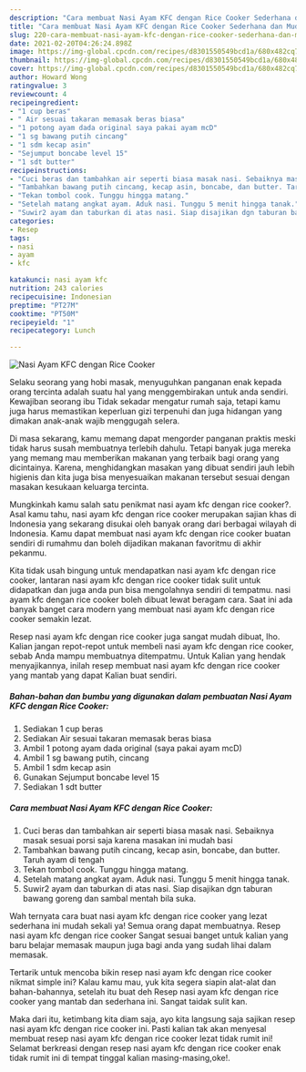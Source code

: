 ```yaml
---
description: "Cara membuat Nasi Ayam KFC dengan Rice Cooker Sederhana dan Mudah Dibuat"
title: "Cara membuat Nasi Ayam KFC dengan Rice Cooker Sederhana dan Mudah Dibuat"
slug: 220-cara-membuat-nasi-ayam-kfc-dengan-rice-cooker-sederhana-dan-mudah-dibuat
date: 2021-02-20T04:26:24.898Z
image: https://img-global.cpcdn.com/recipes/d8301550549bcd1a/680x482cq70/nasi-ayam-kfc-dengan-rice-cooker-foto-resep-utama.jpg
thumbnail: https://img-global.cpcdn.com/recipes/d8301550549bcd1a/680x482cq70/nasi-ayam-kfc-dengan-rice-cooker-foto-resep-utama.jpg
cover: https://img-global.cpcdn.com/recipes/d8301550549bcd1a/680x482cq70/nasi-ayam-kfc-dengan-rice-cooker-foto-resep-utama.jpg
author: Howard Wong
ratingvalue: 3
reviewcount: 4
recipeingredient:
- "1 cup beras"
- " Air sesuai takaran memasak beras biasa"
- "1 potong ayam dada original saya pakai ayam mcD"
- "1 sg bawang putih cincang"
- "1 sdm kecap asin"
- "Sejumput boncabe level 15"
- "1 sdt butter"
recipeinstructions:
- "Cuci beras dan tambahkan air seperti biasa masak nasi. Sebaiknya masak sesuai porsi saja karena masakan ini mudah basi"
- "Tambahkan bawang putih cincang, kecap asin, boncabe, dan butter. Taruh ayam di tengah"
- "Tekan tombol cook. Tunggu hingga matang."
- "Setelah matang angkat ayam. Aduk nasi. Tunggu 5 menit hingga tanak."
- "Suwir2 ayam dan taburkan di atas nasi. Siap disajikan dgn taburan bawang goreng dan sambal mentah bila suka."
categories:
- Resep
tags:
- nasi
- ayam
- kfc

katakunci: nasi ayam kfc 
nutrition: 243 calories
recipecuisine: Indonesian
preptime: "PT27M"
cooktime: "PT50M"
recipeyield: "1"
recipecategory: Lunch

---
```



![Nasi Ayam KFC dengan Rice Cooker](https://img-global.cpcdn.com/recipes/d8301550549bcd1a/680x482cq70/nasi-ayam-kfc-dengan-rice-cooker-foto-resep-utama.jpg)

Selaku seorang yang hobi masak, menyuguhkan panganan enak kepada orang tercinta adalah suatu hal yang menggembirakan untuk anda sendiri. Kewajiban seorang ibu Tidak sekadar mengatur rumah saja, tetapi kamu juga harus memastikan keperluan gizi terpenuhi dan juga hidangan yang dimakan anak-anak wajib menggugah selera.

Di masa  sekarang, kamu memang dapat mengorder panganan praktis meski tidak harus susah membuatnya terlebih dahulu. Tetapi banyak juga mereka yang memang mau memberikan makanan yang terbaik bagi orang yang dicintainya. Karena, menghidangkan masakan yang dibuat sendiri jauh lebih higienis dan kita juga bisa menyesuaikan makanan tersebut sesuai dengan masakan kesukaan keluarga tercinta. 



Mungkinkah kamu salah satu penikmat nasi ayam kfc dengan rice cooker?. Asal kamu tahu, nasi ayam kfc dengan rice cooker merupakan sajian khas di Indonesia yang sekarang disukai oleh banyak orang dari berbagai wilayah di Indonesia. Kamu dapat membuat nasi ayam kfc dengan rice cooker buatan sendiri di rumahmu dan boleh dijadikan makanan favoritmu di akhir pekanmu.

Kita tidak usah bingung untuk mendapatkan nasi ayam kfc dengan rice cooker, lantaran nasi ayam kfc dengan rice cooker tidak sulit untuk didapatkan dan juga anda pun bisa mengolahnya sendiri di tempatmu. nasi ayam kfc dengan rice cooker boleh dibuat lewat beragam cara. Saat ini ada banyak banget cara modern yang membuat nasi ayam kfc dengan rice cooker semakin lezat.

Resep nasi ayam kfc dengan rice cooker juga sangat mudah dibuat, lho. Kalian jangan repot-repot untuk membeli nasi ayam kfc dengan rice cooker, sebab Anda mampu membuatnya ditempatmu. Untuk Kalian yang hendak menyajikannya, inilah resep membuat nasi ayam kfc dengan rice cooker yang mantab yang dapat Kalian buat sendiri.

<!--inarticleads1-->

##### Bahan-bahan dan bumbu yang digunakan dalam pembuatan Nasi Ayam KFC dengan Rice Cooker:

1. Sediakan 1 cup beras
1. Sediakan  Air sesuai takaran memasak beras biasa
1. Ambil 1 potong ayam dada original (saya pakai ayam mcD)
1. Ambil 1 sg bawang putih, cincang
1. Ambil 1 sdm kecap asin
1. Gunakan Sejumput boncabe level 15
1. Sediakan 1 sdt butter




<!--inarticleads2-->

##### Cara membuat Nasi Ayam KFC dengan Rice Cooker:

1. Cuci beras dan tambahkan air seperti biasa masak nasi. Sebaiknya masak sesuai porsi saja karena masakan ini mudah basi
1. Tambahkan bawang putih cincang, kecap asin, boncabe, dan butter. Taruh ayam di tengah
1. Tekan tombol cook. Tunggu hingga matang.
1. Setelah matang angkat ayam. Aduk nasi. Tunggu 5 menit hingga tanak.
1. Suwir2 ayam dan taburkan di atas nasi. Siap disajikan dgn taburan bawang goreng dan sambal mentah bila suka.




Wah ternyata cara buat nasi ayam kfc dengan rice cooker yang lezat sederhana ini mudah sekali ya! Semua orang dapat membuatnya. Resep nasi ayam kfc dengan rice cooker Sangat sesuai banget untuk kalian yang baru belajar memasak maupun juga bagi anda yang sudah lihai dalam memasak.

Tertarik untuk mencoba bikin resep nasi ayam kfc dengan rice cooker nikmat simple ini? Kalau kamu mau, yuk kita segera siapin alat-alat dan bahan-bahannya, setelah itu buat deh Resep nasi ayam kfc dengan rice cooker yang mantab dan sederhana ini. Sangat taidak sulit kan. 

Maka dari itu, ketimbang kita diam saja, ayo kita langsung saja sajikan resep nasi ayam kfc dengan rice cooker ini. Pasti kalian tak akan menyesal membuat resep nasi ayam kfc dengan rice cooker lezat tidak rumit ini! Selamat berkreasi dengan resep nasi ayam kfc dengan rice cooker enak tidak rumit ini di tempat tinggal kalian masing-masing,oke!.

